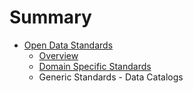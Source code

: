 # Summary

* [Open Data Standards](README.md)
   * [Overview](overview.md)
   * [Domain Specific Standards](domain_specific_standards.md)
   * Generic Standards - Data Catalogs

